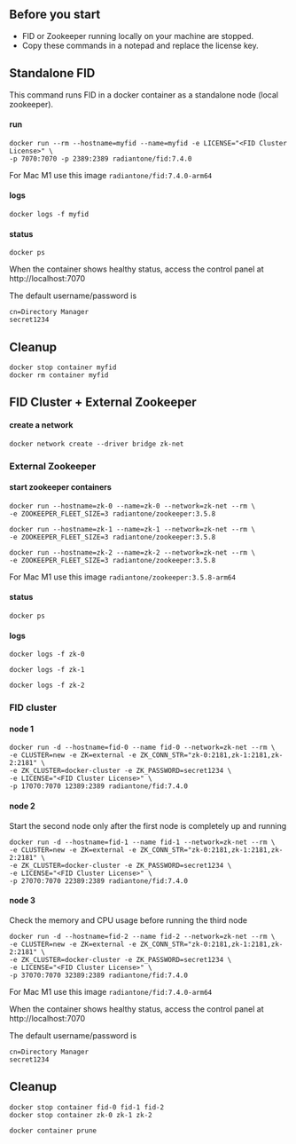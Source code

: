 
## **Before you start**
* FID or Zookeeper running locally on your machine are stopped.
* Copy these commands in a notepad and replace the license key.

## **Standalone FID**
This command runs FID in a docker container as a standalone node (local zookeeper).
#### run
```
docker run --rm --hostname=myfid --name=myfid -e LICENSE="<FID Cluster License>" \
-p 7070:7070 -p 2389:2389 radiantone/fid:7.4.0
```
For Mac M1 use this image ```radiantone/fid:7.4.0-arm64```
#### logs
```
docker logs -f myfid
```
#### status
```
docker ps
```
When the container shows healthy status, access the control panel at http://localhost:7070

The default username/password is

    cn=Directory Manager
    secret1234

## **Cleanup**
```
docker stop container myfid
docker rm container myfid
```
## **FID Cluster + External Zookeeper**

#### create a network
```
docker network create --driver bridge zk-net
```
### External Zookeeper
#### start zookeeper containers
```
docker run --hostname=zk-0 --name=zk-0 --network=zk-net --rm \
-e ZOOKEEPER_FLEET_SIZE=3 radiantone/zookeeper:3.5.8
```
```
docker run --hostname=zk-1 --name=zk-1 --network=zk-net --rm \
-e ZOOKEEPER_FLEET_SIZE=3 radiantone/zookeeper:3.5.8
```
```
docker run --hostname=zk-2 --name=zk-2 --network=zk-net --rm \
-e ZOOKEEPER_FLEET_SIZE=3 radiantone/zookeeper:3.5.8
```
For Mac M1 use this image ```radiantone/zookeeper:3.5.8-arm64```
#### status
```
docker ps
```
#### logs
```
docker logs -f zk-0
```
```
docker logs -f zk-1
```
```
docker logs -f zk-2
```
### FID cluster
#### node 1
```
docker run -d --hostname=fid-0 --name fid-0 --network=zk-net --rm \
-e CLUSTER=new -e ZK=external -e ZK_CONN_STR="zk-0:2181,zk-1:2181,zk-2:2181" \
-e ZK_CLUSTER=docker-cluster -e ZK_PASSWORD=secret1234 \
-e LICENSE="<FID Cluster License>" \
-p 17070:7070 12389:2389 radiantone/fid:7.4.0
```
#### node 2
Start the second node only after the first node is completely up and running
```
docker run -d --hostname=fid-1 --name fid-1 --network=zk-net --rm \
-e CLUSTER=new -e ZK=external -e ZK_CONN_STR="zk-0:2181,zk-1:2181,zk-2:2181" \
-e ZK_CLUSTER=docker-cluster -e ZK_PASSWORD=secret1234 \
-e LICENSE="<FID Cluster License>" \
-p 27070:7070 22389:2389 radiantone/fid:7.4.0
```
#### node 3
Check the memory and CPU usage before running the third node
```
docker run -d --hostname=fid-2 --name fid-2 --network=zk-net --rm \
-e CLUSTER=new -e ZK=external -e ZK_CONN_STR="zk-0:2181,zk-1:2181,zk-2:2181" \
-e ZK_CLUSTER=docker-cluster -e ZK_PASSWORD=secret1234 \
-e LICENSE="<FID Cluster License>" \
-p 37070:7070 32389:2389 radiantone/fid:7.4.0
```

For Mac M1 use this image ```radiantone/fid:7.4.0-arm64```

When the container shows healthy status, access the control panel at http://localhost:7070

The default username/password is

    cn=Directory Manager
    secret1234

## **Cleanup**
```
docker stop container fid-0 fid-1 fid-2
docker stop container zk-0 zk-1 zk-2
```
```
docker container prune
```
